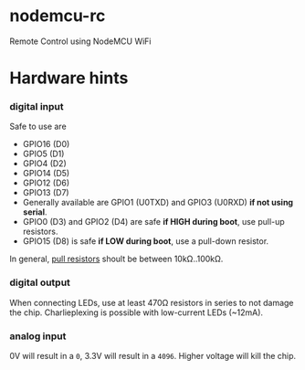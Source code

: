 # nodemcu-rc
Remote Control using NodeMCU WiFi

# Hardware hints

### digital input

Safe to use are
- GPIO16 (D0)
- GPIO5 (D1)
- GPIO4 (D2)
- GPIO14 (D5)
- GPIO12 (D6)
- GPIO13 (D7)
- Generally available are GPIO1 (U0TXD) and GPIO3 (U0RXD) **if not using serial**.
- GPIO0 (D3) and GPIO2 (D4) are safe **if HIGH during boot**, use pull-up resistors.
- GPIO15 (D8) is safe **if LOW during boot**, use a pull-down resistor.

In general, [pull resistors](https://en.wikipedia.org/wiki/Pull-up_resistor) shoult be between 10kΩ..100kΩ.

### digital output

When connecting LEDs, use at least 470Ω resistors in series to not damage the chip.
Charlieplexing is possible with low-current LEDs (~12mA).

### analog input

0V will result in a `0`, 3.3V will result in a `4096`. Higher voltage will kill the chip.
